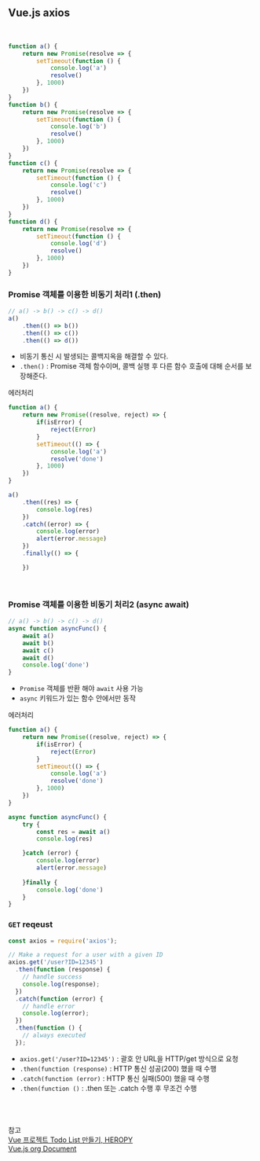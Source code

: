 ## Vue.js axios

<br>

```js
function a() {
    return new Promise(resolve => {
        setTimeout(function () {
            console.log('a')
            resolve()
        }, 1000)
    })
}
function b() {
    return new Promise(resolve => {
        setTimeout(function () {
            console.log('b')
            resolve()
        }, 1000)
    })
}
function c() {
    return new Promise(resolve => {
        setTimeout(function () {
            console.log('c')
            resolve()
        }, 1000)
    })
}
function d() {
    return new Promise(resolve => {
        setTimeout(function () {
            console.log('d')
            resolve()
        }, 1000)
    })
}
```
### Promise 객체를 이용한 비동기 처리1 (**.then**)
```js
// a() -> b() -> c() -> d()
a()
    .then(() => b())
    .then(() => c())
    .then(() => d())
```
* 비동기 통신 시 발생되는 콜백지옥을 해결할 수 있다.
* `.then()` : Promise 객체 함수이며, 콜백 실행 후 다른 함수 호출에 대해 순서를 보장해준다.

에러처리
```js
function a() {
    return new Promise((resolve, reject) => {
        if(isError) {
            reject(Error)
        }
        setTimeout(() => {
            console.log('a')
            resolve('done')
        }, 1000)
    })
}

a()
    .then((res) => {
        console.log(res)
    })
    .catch((error) => {
        console.log(error)
        alert(error.message)
    })
    .finally(() => {

    })
```
<br>

### Promise 객체를 이용한 비동기 처리2 (**async await**)
```js
// a() -> b() -> c() -> d()
async function asyncFunc() {
    await a()   
    await b()
    await c()
    await d()
    console.log('done')
}
```
* `Promise` 객체를 반환 해야 `await` 사용 가능
* `async` 키워드가 있는 함수 안에서만 동작

에러처리
```js
function a() {
    return new Promise((resolve, reject) => {
        if(isError) {
            reject(Error)
        }
        setTimeout(() => {
            console.log('a')
            resolve('done')
        }, 1000)
    })
}

async function asyncFunc() {
    try {
        const res = await a()   
        console.log(res)

    }catch (error) {
        console.log(error)
        alert(error.message)
        
    }finally {
        console.log('done')
    }
}
```

### `GET` reqeust
```js
const axios = require('axios');

// Make a request for a user with a given ID
axios.get('/user?ID=12345')
  .then(function (response) {
    // handle success
    console.log(response);
  })
  .catch(function (error) {
    // handle error
    console.log(error);
  })
  .then(function () {
    // always executed
  });
```
* `axios.get('/user?ID=12345')` : 괄호 안 URL을 HTTP/get 방식으로 요청
* `.then(function (response)` : HTTP 통신 성공(200) 했을 때 수행
* `.catch(function (error)` : HTTP 통신 실패(500) 했을 때 수행 
* `.then(function ()` : .then 또는 .catch 수행 후 무조건 수행


<br><br><br>참고<br>
[Vue 프로젝트 Todo List 만들기, HEROPY](https://github.com/HeropCode/Vue-Todo-app) <br>
[Vue.js org Document](https://router.vuejs.org/kr/guide/essentials/history-mode.html)

